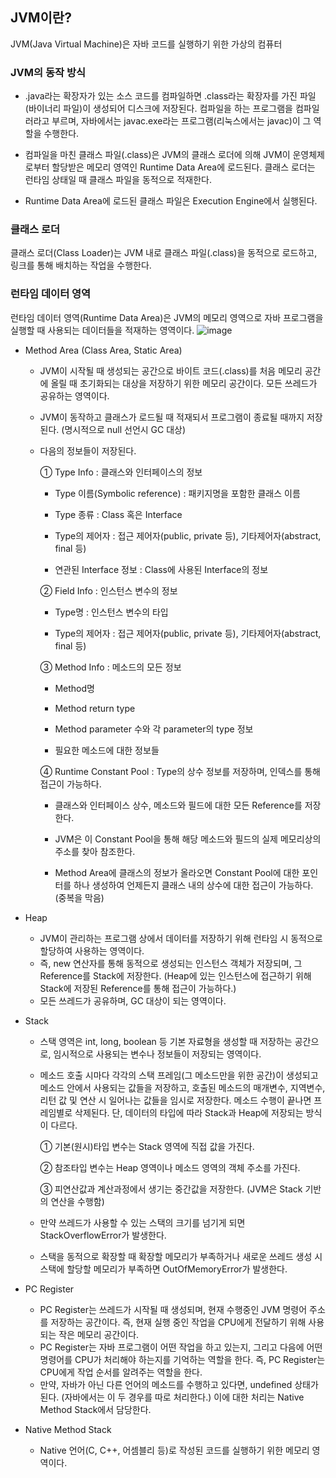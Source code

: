 ## JVM이란?


JVM(Java Virtual Machine)은 자바 코드를 실행하기 위한 가상의 컴퓨터


### JVM의 동작 방식
- .java라는 확장자가 있는 소스 코드를 컴파일하면 .class라는 확장자를 가진 파일(바이너리 파일)이 생성되어 디스크에 저장된다. 컴파일을 하는 프로그램을 컴파일러라고 부르며, 자바에서는 javac.exe라는 프로그램(리눅스에서는 javac)이 그 역할을 수행한다.

- 컴파일을 마친 클래스 파일(.class)은 JVM의 클래스 로더에 의해 JVM이 운영체제로부터 할당받은 메모리 영역인 Runtime Data Area에 로드된다. 클래스 로더는 런타임 상태일 때 클래스 파일을 동적으로 적재한다.

- Runtime Data Area에 로드된 클래스 파일은 Execution Engine에서 실행된다.



### 클래스 로더
클래스 로더(Class Loader)는 JVM 내로 클래스 파일(.class)을 동적으로 로드하고, 링크를 통해 배치하는 작업을 수행한다. 



### 런타임 데이터 영역
런타임 데이터 영역(Runtime Data Area)은 JVM의 메모리 영역으로 자바 프로그램을 실행할 때 사용되는 데이터들을 적재하는 영역이다.
![image](https://github.com/user-attachments/assets/060c0bce-0d04-436e-b752-90cee1c1a2c8)



- Method Area (Class Area, Static Area)
  - JVM이 시작될 때 생성되는 공간으로 바이트 코드(.class)를 처음 메모리 공간에 올릴 때 초기화되는 대상을 저장하기 위한 메모리 공간이다. 모든 쓰레드가 공유하는 영역이다.
  - JVM이 동작하고 클래스가 로드될 때 적재되서 프로그램이 종료될 때까지 저장된다. (명시적으로 null 선언시 GC 대상)
  - 다음의 정보들이 저장된다.



    ① Type Info : 클래스와 인터페이스의 정보     

      - Type 이름(Symbolic reference) : 패키지명을 포함한 클래스 이름

      - Type 종류 : Class 혹은 Interface

      - Type의 제어자 : 접근 제어자(public, private 등), 기타제어자(abstract, final 등)

      - 연관된 Interface 정보 : Class에 사용된 Interface의 정보



    ② Field Info : 인스턴스 변수의 정보

      - Type명 : 인스턴스 변수의 타입

      - Type의 제어자 : 접근 제어자(public, private 등), 기타제어자(abstract, final 등)



    ③ Method Info : 메소드의 모든 정보

      - Method명

      - Method return type

      - Method parameter 수와 각 parameter의 type 정보

      - 필요한 메소드에 대한 정보들


     ④ Runtime Constant Pool : Type의 상수 정보를 저장하며, 인덱스를 통해 접근이 가능하다.

      - 클래스와 인터페이스 상수, 메소드와 필드에 대한 모든 Reference를 저장한다.

      - JVM은 이 Constant Pool을 통해 해당 메소드와 필드의 실제 메모리상의 주소를 찾아 참조한다.

      - Method Area에 클래스의 정보가 올라오면 Constant Pool에 대한 포인터를 하나 생성하여 언제든지 클래스 내의 상수에 대한 접근이 가능하다. (중복을 막음)


- Heap
  - JVM이 관리하는 프로그램 상에서 데이터를 저장하기 위해 런타임 시 동적으로 할당하여 사용하는 영역이다.
  - 즉, new 연산자를 통해 동적으로 생성되는 인스턴스 객체가 저장되며, 그 Reference를 Stack에 저장한다. (Heap에 있는 인스턴스에 접근하기 위해 Stack에 저장된 Reference를 통해 접근이 가능하다.)
  - 모든 쓰레드가 공유하며, GC 대상이 되는 영역이다.


- Stack
  - 스택 영역은 int, long, boolean 등 기본 자료형을 생성할 때 저장하는 공간으로, 임시적으로 사용되는 변수나 정보들이 저장되는 영역이다.
  - 메소드 호출 시마다 각각의 스택 프레임(그 메소드만을 위한 공간)이 생성되고 메소드 안에서 사용되는 값들을 저장하고, 호출된 메소드의 매개변수, 지역변수, 리턴 값 및 연산 시 일어나는 값들을 임시로 저장한다. 메소드 수행이 끝나면 프레임별로 삭제된다. 단, 데이터의 타입에 따라 Stack과 Heap에 저장되는 방식이 다르다.



    ① 기본(원시)타입 변수는 Stack 영역에 직접 값을 가진다.

    ② 참조타입 변수는 Heap 영역이나 메소드 영역의 객체 주소를 가진다.

    ③ 피연산값과 계산과정에서 생기는 중간값을 저장한다. (JVM은 Stack 기반의 연산을 수행함)

  - 만약 쓰레드가 사용할 수 있는 스택의 크기를 넘기게 되면 StackOverflowError가 발생한다.
  - 스택을 동적으로 확장할 때 확장할 메모리가 부족하거나 새로운 쓰레드 생성 시 스택에 할당할 메모리가 부족하면 OutOfMemoryError가 발생한다.


- PC Register
  - PC Register는 쓰레드가 시작될 때 생성되며, 현재 수행중인 JVM 명령어 주소를 저장하는 공간이다.
    즉, 현재 실행 중인 작업을 CPU에게 전달하기 위해 사용되는 작은 메모리 공간이다.
  - PC Register는 자바 프로그램이 어떤 작업을 하고 있는지, 그리고 다음에 어떤 명령어를 CPU가 처리해야 하는지를 기억하는 역할을 한다. 즉, PC Register는 CPU에게 작업 순서를 알려주는 역할을 한다.
  - 만약, 자바가 아닌 다른 언어의 메소드를 수행하고 있다면, undefined 상태가 된다. (자바에서는 이 두 경우를 따로 처리한다.) 이에 대한 처리는 Native Method Stack에서 담당한다.


- Native Method Stack
  - Native 언어(C, C++, 어셈블리 등)로 작성된 코드를 실행하기 위한 메모리 영역이다.
